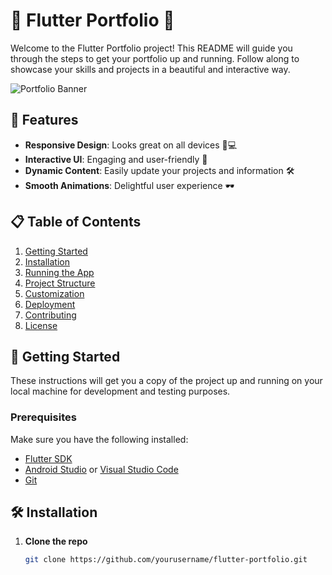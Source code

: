 # 🌟 Flutter Portfolio 🌟

Welcome to the Flutter Portfolio project! This README will guide you through the steps to get your portfolio up and running. Follow along to showcase your skills and projects in a beautiful and interactive way.

![Portfolio Banner](images/portfolio_banner.png)

## 🚀 Features

- **Responsive Design**: Looks great on all devices 📱💻
- **Interactive UI**: Engaging and user-friendly 🎨
- **Dynamic Content**: Easily update your projects and information 🛠️
- **Smooth Animations**: Delightful user experience 🕶️

## 📋 Table of Contents

1. [Getting Started](#getting-started)
2. [Installation](#installation)
3. [Running the App](#running-the-app)
4. [Project Structure](#project-structure)
5. [Customization](#customization)
6. [Deployment](#deployment)
7. [Contributing](#contributing)
8. [License](#license)

## 🔧 Getting Started

These instructions will get you a copy of the project up and running on your local machine for development and testing purposes.

### Prerequisites

Make sure you have the following installed:
- [Flutter SDK](https://flutter.dev/docs/get-started/install)
- [Android Studio](https://developer.android.com/studio) or [Visual Studio Code](https://code.visualstudio.com/)
- [Git](https://git-scm.com/)

## 🛠️ Installation

1. **Clone the repo**

   ```sh
   git clone https://github.com/yourusername/flutter-portfolio.git
